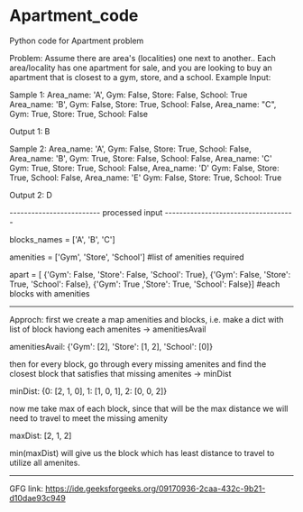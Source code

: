 # Apartment_code
 Python code for Apartment problem

Problem:
Assume there are area's (localities) one next to another..
Each area/locality has one apartment for sale, and you are looking to buy an apartment that is closest to a gym, store, and a school.
Example Input:

Sample 1:
Area_name: 'A',
Gym: False,
Store: False,
School: True 
Area_name: 'B',
Gym: False, 
Store: True,
School: False,
Area_name: "C",
Gym: True,
Store: True,
School: False

Output 1:
B

Sample 2:
Area_name: 'A',
Gym: False,
Store: True,
School: False,
Area_name: 'B',
Gym: True,
Store: False,
School: False,
Area_name: 'C'
Gym: True,
Store: True,
School: False,
Area_name: 'D'
Gym: False,
Store: True,
School: False,
Area_name: 'E'
Gym: False,
Store: True,
School: True

Output 2:
D

------------------------- processed input ------------------------------------

blocks_names = ['A', 'B', 'C']

amenities = ['Gym', 'Store', 'School'] #list of amenities required

apart = [
    {'Gym': False, 'Store': False, 'School': True},
    {'Gym': False, 'Store': True, 'School': False},
    {'Gym': True ,'Store': True, 'School': False}] #each blocks with amenities

-----------------------------------------------------------------------------
Approch:
first we create a map amenities and blocks, i.e. make a dict with list of block haviong each amenites -> amenitiesAvail

amenitiesAvail:
{'Gym': [2], 'Store': [1, 2], 'School': [0]}

then for every block, go through every missing amenites and find the closest block that satisfies that missing amenites -> minDist

minDist:
{0: [2, 1, 0], 1: [1, 0, 1], 2: [0, 0, 2]}

now me take max of each block, since that will be the max distance we will need to travel to meet the missing amenity

maxDist:
[2, 1, 2]

min(maxDist) will give us the block which has least distance to travel to utilize all amenites.

----------------------------------------------------------------------------------------------------------------------

GFG link:
https://ide.geeksforgeeks.org/09170936-2caa-432c-9b21-d10dae93c949